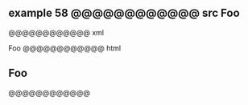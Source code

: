 example 58
@@@@@@@@@@@@ src
Foo  
-----
@@@@@@@@@@@@ xml
<?xml version="1.0" encoding="UTF-8"?>
<!DOCTYPE document SYSTEM "CommonMark.dtd">
<document xmlns="http://commonmark.org/xml/1.0">
  <heading level="2">
    <text>Foo</text>
  </heading>
</document>
@@@@@@@@@@@@ html
<h2>Foo</h2>
@@@@@@@@@@@@

